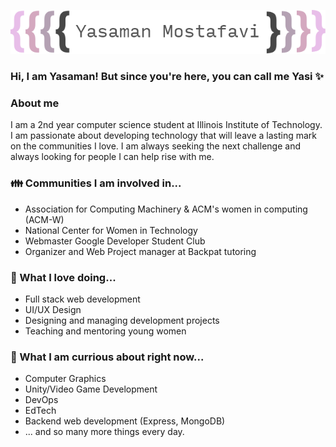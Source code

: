 <p align="center"><img src="https://github.com/YasiTL/YasiTL/blob/master/yasamanmostheader.png"/></div>

### Hi, I am Yasaman! But since you're here, you can call me Yasi ✨

### About me 
I am a 2nd year computer science student at Illinois Institute of Technology. I am passionate about developing technology that will leave a lasting mark on the communities I love. I am always seeking the next challenge and always looking for people I can help rise with me.

### 👪 Communities I am involved in...
* Association for Computing Machinery & ACM's women in computing (ACM-W)
* National Center for Women in Technology
* Webmaster Google Developer Student Club
* Organizer and Web Project manager at Backpat tutoring

### 💖 What I love doing...
* Full stack web development
* UI/UX Design
* Designing and managing development projects
* Teaching and mentoring young women

### 👀 What I am currious about right now...
* Computer Graphics
* Unity/Video Game Development
* DevOps
* EdTech
* Backend web development (Express, MongoDB)
* ... and so many more things every day. 


<!--
**YasiTL/YasiTL** is a ✨ _special_ ✨ repository because its `README.md` (this file) appears on your GitHub profile.

Here are some ideas to get you started:

- 🔭 I’m currently working on ...
- 🌱 I’m currently learning ...
- 👯 I’m looking to collaborate on ...
- 🤔 I’m looking for help with ...
- 💬 Ask me about ...
- 📫 How to reach me: ...
- 😄 Pronouns: ...
- ⚡ Fun fact: ...
-->
